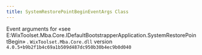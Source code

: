 ```yaml
---
title: SystemRestorePointBeginEventArgs Class
---
```

Event arguments for «see E:WixToolset.Mba.Core.IDefaultBootstrapperApplication.SystemRestorePointBegin» .
`WixToolset.Mba.Core.dll` version `4.0.5+b9b2f1b4c69a1b509d487dc950b30b4ec9b0d040`
